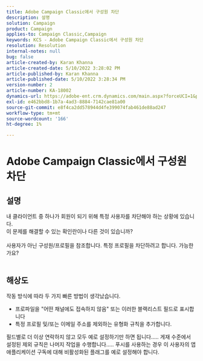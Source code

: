 ```yaml
---
title: Adobe Campaign Classic에서 구성원 차단
description: 설명
solution: Campaign
product: Campaign
applies-to: Campaign Classic,Campaign
keywords: KCS - Adobe Campaign Classic에서 구성원 차단
resolution: Resolution
internal-notes: null
bug: false
article-created-by: Karan Khanna
article-created-date: 5/10/2022 3:28:02 PM
article-published-by: Karan Khanna
article-published-date: 5/10/2022 3:28:34 PM
version-number: 2
article-number: KA-18002
dynamics-url: https://adobe-ent.crm.dynamics.com/main.aspx?forceUCI=1&pagetype=entityrecord&etn=knowledgearticle&id=e5fe0dc6-75d0-ec11-a7b5-00224809c556
exl-id: e462bbd8-1b7a-4ad3-8884-7142cae81a00
source-git-commit: e8f4ca2dd578944d4fe399074fab461de88ad247
workflow-type: tm+mt
source-wordcount: '166'
ht-degree: 1%

---
```


# Adobe Campaign Classic에서 구성원 차단

## 설명

내 클라이언트 중 하나가 회원이 되기 위해 특정 사용자를 차단해야 하는 상황에 있습니다.
<br>이 문제를 해결할 수 있는 확인란이나 다른 것이 있습니까?<br><br>사용자가 아닌 구성원/프로필을 참조합니다. 특정 프로필을 차단하려고 합니다. 가능한가요?
<br> 

## 해상도


작동 방식에 따라 두 가지 빠른 방법이 생각났습니다.

- 프로파일을 &quot;어떤 채널에도 접속하지 않음&quot; 또는 이러한 블랙리스트 필드로 표시합니다
- 특정 프로필 및/또는 이메일 주소를 제외하는 유형화 규칙을 추가합니다.




필드별로 더 이상 연락하지 않고 모두 예로 설정하기만 하면 됩니다..... 게재 수준에서 설정된 제외 규칙은 나머지 작업을 수행합니다..... 푸시를 사용하는 경우 이 사용자의 앱 애플리케이션 구독에 대해 비활성화된 플래그를 예로 설정해야 합니다.
